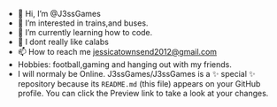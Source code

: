 - 👋 Hi, I’m @J3ssGames
- 👀 I’m interested in trains,and buses.
- 🌱 I’m currently learning how to code.
- 💞️ I dont really like calabs
- 📫 How to reach me jessicatownsend2012@gmail.com
- Hobbies: football,gaming and hanging out with my friends. 
- I will normaly be Online.
J3ssGames/J3ssGames is a ✨ special ✨ repository because its `README.md` (this file) appears on your GitHub profile.
You can click the Preview link to take a look at your changes.
